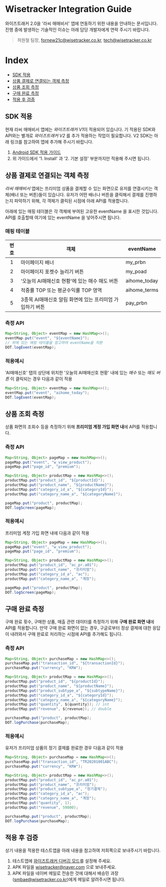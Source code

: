 # Wisetracker Integration Guide

와이즈트래커 2.0을 '라씨 매매비서' 앱에 연동하기 위한 내용을 안내하는 문서입니다. 진행 중에 발생하는 기술적인 이슈는 아래 담당 개발자에게 연락 주시기 바랍니다.



> 허원철 팀장, fornew21c@wisetracker.co.kr, tech@wisetracker.co.kr



# Index

* [SDK 적용](./rassi_v2.md#SDK-적용)
* [상품 결제로 연결되는 객체 측정](./rassi_v2.md#상품-결제로-연결되는-객체-측정)
* [상품 조회 측정](./rassi_v2.md#상품-조회-측정)
* [구매 완료 측정](./rassi_v2.md#구매-완료-측정)
* [적용 후 검증](./rassi_v2.md#적용-후-검증)



## SDK 적용

현재 라씨 매매비서 앱에는 *와이즈트래커 V1*이 적용되어 있습니다. 기 적용된 SDK와 API와는 별개로 *와이즈트래커 V2* 를 추가 적용하는 작업이 필요합니다. V2 SDK는 아래 링크를 참고하여 앱에 추가해 주시기 바랍니다.

1. [Android SDK 적용 가이드](http://document.wisetracker.co.kr/v2/docs/sdk/android/android-install-guide#1-install)
2. 위 가이드에서 '1. Install' 과 '2. 기본 설정' 부분까지만 적용해 주시면 됩니다.



## 상품 결제로 연결되는 객체 측정

*라씨 매매비서* 앱에는 프리미엄 상품을 결제할 수 있는 화면으로 유저를 연결시키는 객체(배너 또는 버튼)들이 있습니다. 유저가 어떤 배너나 버튼을 클릭해서 결제를 진행하는지 파악하기 위해, 각 객체가 클릭된 시점에 아래 API를 적용합니다.

아래에 있는 매핑 테이블은 각 객체에 부여된 고유한 eventName 을 표시한 것입니다. API를 호출할때 여기에 있는 eventName 을 넣어주시면 됩니다.



### 매핑 테이블

| 번호 | 객체 | eventName |
| :---: | --- | --- |
| 1 | 마이페이지 배너 | my_prbn |
| 2 | 마이페이지 포켓수 늘리기 버튼 | my_poad |
| 3 | '오늘의 AI매매신호 현황'에 있는 매수 매도 버튼 | aihome_today |
| 4 | 적중률 TOP 또는 평균수익률 TOP 영역 | aihome_terms |
| 5 | 3종목 AI매매신호 알림 화면에 있는 프리미엄 가입하기 버튼 | pay_prbn |



### 측정 API

```java
Map<String, Object> eventMap = new HashMap<>();
eventMap.put("event", "${eventName}");
// 위에 있는 매핑 테이블을 참고하여 eventName을 치환
DOT.logEvent(eventMap);
```



### 적용예시

'AI매매신호' 탭의 상단에 위치한 '오늘의 AI매매신호 현황' 내에 있는 *매수* 또는 *매도 버튼* 이 클릭되는 경우 다음과 같이 적용

```java
Map<String, Object> eventMap = new HashMap<>();
eventMap.put("event", "aihome_today");
DOT.logEvent(eventMap);
```



## 상품 조회 측정

상품 화면의 조회수 등을 측정하기 위해 **프리미엄 계정 가입 화면 내**에 API를 적용합니다.



### 측정 API

```java
Map<String, Object> pageMap = new HashMap<>();
pageMap.put("event", "w_view_product");
pageMap.put("page_id", "premium");

Map<String, Object> productMap = new HashMap<>();
productMap.put("product_id", "${productId}");
productMap.put("product_name", "${productName}");
productMap.put("category_id_a", "${categoryId}");
productMap.put("category_name_a", "${categoryName}");

pageMap.put("product", productMap);
DOT.logScreen(pageMap);
```



### 적용예시

프리미엄 계정 가입 화면 내에 다음과 같이 적용

```java
Map<String, Object> pageMap = new HashMap<>();
pageMap.put("event", "w_view_product");
pageMap.put("page_id", "premium");

Map<String, Object> productMap = new HashMap<>();
productMap.put("product_id", "ac_pr.a01");
productMap.put("product_name", "프리미엄");
productMap.put("category_id_a", "ac");
productMap.put("category_name_a", "계정");

pageMap.put("product", productMap);
DOT.logScreen(pageMap);
```



## 구매 완료 측정

구매 완료 횟수, 구매한 상품, 매출 관련 데이터를 측정하기 위해 **구매 완료 화면 내**에 API를 적용합니다. 만약 구매 완료 화면이 없는 경우, 구글로부터 정상 결제에 대한 응답이 내려와서 구매 완료로 처리하는 시점에 API를 추가해도 됩니다.



### 측정 API

```java
Map<String, Object> purchaseMap = new HashMap<>();
purchaseMap.put("transaction_id", "${transactionId}");
purchaseMap.put("currency", "KRW");

Map<String, Object> productMap = new HashMap<>();
productMap.put("product_id", "${productId}");
productMap.put("product_name", "${productName}");
productMap.put("product_subtype_a", "${subtypeName}");
productMap.put("category_id_a", "${categoryId}");
productMap.put("category_name_a", "${categoryName}");
productMap.put("quantity", ${quantity}); // int
productMap.put("revenue", ${revenue}); // double

purchaseMap.put("product", productMap);
DOT.logPurchase(purchaseMap);
```



### 적용예시

유저가 프리미엄 상품의 정기 결제를 완료한 경우 다음과 같이 적용

```java
Map<String, Object> purchaseMap = new HashMap<>();
purchaseMap.put("transaction_id", "TR20201001ABC");
purchaseMap.put("currency", "KRW");

Map<String, Object> productMap = new HashMap<>();
productMap.put("product_id", "ac_pr.a01");
productMap.put("product_name", "프리미엄");
productMap.put("product_subtype_a", "정기결제");
productMap.put("category_id_a", "ac");
productMap.put("category_name_a", "계정");
productMap.put("quantity", 1);
productMap.put("revenue", 59800);

purchaseMap.put("product", productMap);
DOT.logPurchase(purchaseMap);
```



## 적용 후 검증

상기 내용을 적용한 테스트앱을 아래 내용을 참고하여 저희쪽으로 보내주시기 바랍니다.

1. 테스트앱에 [와이즈트래커 디버깅 모드](http://document.wisetracker.co.kr/v2/docs/sdk/android/android-self-validation#aos-%EB%8D%B0%EC%9D%B4%ED%84%B0-%EA%B2%80%EC%A6%9D)를 설정해 주세요.
2. APK 파일을 wisetracker@naver.com 으로 보내주세요.
3. APK 파일을 네이버 메일로 전송한 것에 대해서 배승민 과장(smbae@wisetracker.co.kr)에게 메일로 알려주시면 됩니다.
